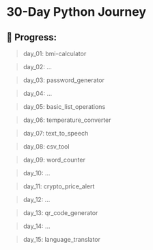 # 30-Day Python Journey

## 📌 Progress:

> day_01: bmi-calculator

> day_02: ...

> day_03: password_generator

> day_04: ...

> day_05: basic_list_operations

> day_06: temperature_converter

> day_07: text_to_speech

> day_08: csv_tool

> day_09: word_counter

> day_10: ...

> day_11: crypto_price_alert

> day_12: ...

> day_13: qr_code_generator

> day_14: ...

> day_15: language_translator
